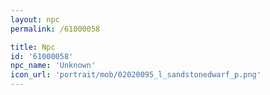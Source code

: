 ```yaml
---
layout: npc
permalink: /61000058

title: Npc
id: '61000058'
npc_name: 'Unknown'
icon_url: 'portrait/mob/02020095_l_sandstonedwarf_p.png'
---
```

